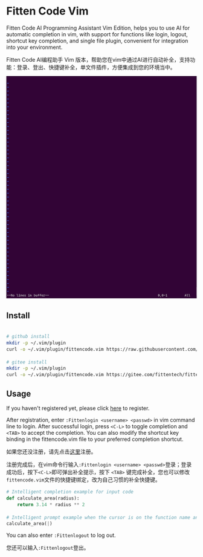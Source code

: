 # Fitten Code Vim

Fitten Code AI Programming Assistant Vim Edition, helps you to use AI for automatic completion in vim, with support for functions like login, logout, shortcut key completion, and single file plugin, convenient for integration into your environment.

Fitten Code AI编程助手 Vim 版本，帮助您在vim中通过AI进行自动补全，支持功能：登录、登出、快捷键补全，单文件插件，方便集成到您的环境当中。

![img](./vim.gif)

## Install

```bash

# github install
mkdir -p ~/.vim/plugin
curl -o ~/.vim/plugin/fittencode.vim https://raw.githubusercontent.com/fittentech/fittencode.vim/master/plugin/fittencode.vim

# gitee install 
mkdir -p ~/.vim/plugin
curl -o ~/.vim/plugin/fittencode.vim https://gitee.com/fittentech/fittentech.vim/raw/master/plugin/fittencode.vim

```

## Usage

If you haven't registered yet, please click [here](https://codewebchat.fittentech.cn:15443?ide=vim) to register.

After registration, enter `:Fittenlogin <username> <passwd>` in vim command line to login. After successful login, press `<C-L>` to toggle completion and `<TAB>` to accept the completion. You can also modify the shortcut key binding in the fittencode.vim file to your preferred completion shortcut.

如果您还没注册，请先点击[这里](https://codewebchat.fittentech.cn:15443?ide=vim)注册。

注册完成后，在vim命令行输入`:Fittenlogin <username> <passwd>`登录；登录成功后，按下`<C-L>`即可弹出补全提示，按下 `<TAB>` 键完成补全，您也可以修改`fittencode.vim`文件的快捷键绑定，改为自己习惯的补全快捷键。

```python
# Intelligent completion example for input code
def calculate_area(radius):
    return 3.14 * radius ** 2

# Intelligent prompt example when the cursor is on the function name and the shortcut key is pressed
calculate_area(|)
```

You can also enter `:Fittenlogout` to log out.

您还可以输入`:Fittenlogout`登出。
